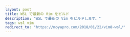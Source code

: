 ```yaml
---
layout: post
title: WSL で最新の Vim をビルド
description: "WSL で最新の Vim をビルドします。"
tags: wsl vim
redirect_to: "https://moyapro.com/2018/01/22/vim8-wsl/"
---
```


